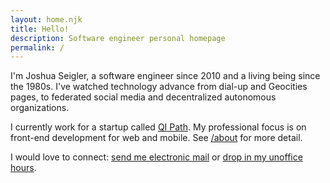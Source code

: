 ```yaml
---
layout: home.njk
title: Hello!
description: Software engineer personal homepage
permalink: /
---
```


I'm Joshua Seigler, a software engineer since 2010 and a living being since the 1980s. I've watched technology advance from dial-up and Geocities pages, to federated social media and decentralized autonomous organizations.

I currently work for a startup called [QI Path](https://www.qipath.com/). My professional focus is on front-end development for web and mobile. See [/about](/about/) for more detail.

I would love to connect: [send me electronic mail](mailto:joshua@seigler.net?subject=found+your+website) or [drop in my unoffice hours](/unoffice-hours/).